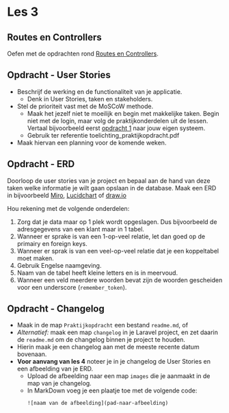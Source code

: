 # Les 3

## Routes en Controllers

Oefen met de opdrachten rond [Routes en Controllers](./route.md).

## Opdracht - User Stories

- Beschrijf de werking en de functionaliteit van je applicatie. 
  - Denk in User Stories, taken en stakeholders.
- Stel de prioriteit vast met de MoSCoW methode. 
  - Maak het jezelf niet te moeilijk en begin met makkelijke taken. Begin niet met de login, maar volg de praktijkonderdelen uit de lessen. Vertaal bijvoorbeeld eerst [opdracht 1](https://github.com/HR-CMGT/PRG05-2023-2024/blob/main/opdrachten/les3.md#opdracht-1---basisproject-laravel) naar jouw eigen systeem.
  - Gebruik ter referentie toelichting_praktijkopdracht.pdf
- Maak hiervan een planning voor de komende weken.

## Opdracht - ERD

Doorloop de user stories van je project en bepaal aan de hand van deze taken welke informatie je wilt gaan opslaan in de database. 
Maak een ERD in bijvoorbeeld [Miro](https://miro.com/nl/), [Lucidchart](https://www.lucidchart.com/pages/landing) of [draw.io](https://www.drawio.com/)

Hou rekening met de volgende onderdelen: 
1. Zorg dat je data maar op 1 plek wordt opgeslagen. Dus bijvoorbeeld de adresgegevens van een klant maar in 1 tabel.
2. Wanneer er sprake is van een 1-op-veel relatie, let dan goed op de primairy en foreign keys.
3. Wanneer er sprak is van een veel-op-veel relatie dat je een koppeltabel moet maken. 
4. Gebruik Engelse naamgeving.
5. Naam van de tabel heeft kleine letters en is in meervoud.
6. Wanneer een veld meerdere woorden bevat zijn de woorden gescheiden voor een underscore (`remember_token`).

## Opdracht - Changelog

- Maak in de map `Praktijkopdracht` een bestand `readme.md`, of
- *Alternatief:* maak een map `changelog` in je Laravel project, en zet daarin de `readme.md` om de changelog binnen je project te houden.
- Hierin maak je een changelog aan met de meeste recente datum bovenaan.
- **Voor aanvang van les 4** noteer je in je changelog de User Stories en een afbeelding van je ERD. 
  - Upload de afbeelding naar een map `images` die je aanmaakt in de map van je changelog.
  - In MarkDown voeg je een plaatje toe met de volgende code:
    ```
    ![naam van de afbeelding](pad-naar-afbeelding)
    ``` 
